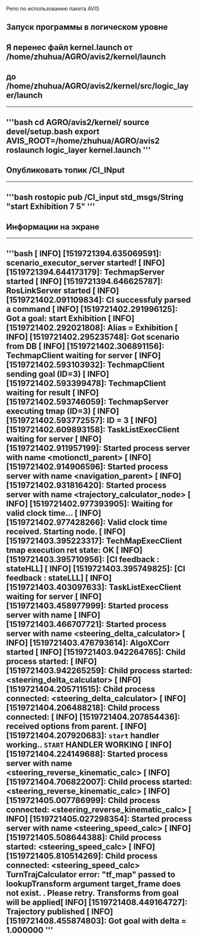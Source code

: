 Репо по использованию пакета AVIS

## Запуск программы в логическом уровне
## Я перенес файл kernel.launch от /home/zhuhua/AGRO/avis2/kernel/launch 
## до /home/zhuhua/AGRO/avis2/kernel/src/logic_layer/launch
------------------------------------------------------------------------
'''bash
 cd AGRO/avis2/kernel/
 source devel/setup.bash 
 export AVIS_ROOT=/home/zhuhua/AGRO/avis2
 roslaunch logic_layer kernel.launch
'''
------------------------------------------------------------------------

## Опубликовать топик /CI_INput
------------------------------------------------------------------------
'''bash
rostopic pub  /CI_input std_msgs/String "start Exhibition 7 5"
'''
------------------------------------------------------------------------

## Информации на экране
------------------------------------------------------------------------
'''bash
[ INFO] [1519721394.635069591]: scenario_executor_server started!
[ INFO] [1519721394.644173179]: TechmapServer started
[ INFO] [1519721394.646625787]: RosLinkServer started
[ INFO] [1519721402.091109834]: CI successfuly parsed a command
[ INFO] [1519721402.291996125]: Got a goal: start Exhibition
[ INFO] [1519721402.292021808]: Alias = Exhibition
[ INFO] [1519721402.295235748]: Got scenario from DB
[ INFO] [1519721402.306891156]: TechmapClient waiting for server
[ INFO] [1519721402.593103932]: TechmapClient sending goal (ID=3)
[ INFO] [1519721402.593399478]: TechmapClient waiting for result
[ INFO] [1519721402.593746059]: TechmapServer executing tmap (ID=3)
[ INFO] [1519721402.593772557]: ID = 3
[ INFO] [1519721402.609893158]: TaskListExecClient waiting for server
[ INFO] [1519721402.911957199]: Started process server with name <motionctl_parent>
[ INFO] [1519721402.914906596]: Started process server with name <navigation_parent>
[ INFO] [1519721402.931816420]: Started process server with name <trajectory_calculator_node>
[ INFO] [1519721402.977393905]: Waiting for valid clock time...
[ INFO] [1519721402.977428266]: Valid clock time received. Starting node.
[ INFO] [1519721403.395223317]: TechMapExecClient tmap execution ret state: OK
[ INFO] [1519721403.395710956]: [CI feedback : stateHLL] 
[ INFO] [1519721403.395749825]: [CI feedback : stateLLL] 
[ INFO] [1519721403.403097633]: TaskListExecClient waiting for server
[ INFO] [1519721403.458977999]: Started process server with name <algo>
[ INFO] [1519721403.466707721]: Started process server with name <steering_delta_calculator>
[ INFO] [1519721403.476793614]: AlgoXCorr started
[ INFO] [1519721403.942264765]: Child process started: <algo>
[ INFO] [1519721403.942265259]: Child process started: <steering_delta_calculator>
[ INFO] [1519721404.205711515]: Child process connected: <steering_delta_calculator>
[ INFO] [1519721404.206488218]: Child process connected: <algo>
[ INFO] [1519721404.207854436]: received options from parent.
[ INFO] [1519721404.207920683]: `start` handler working..
`START` HANDLER WORKING
[ INFO] [1519721404.224149688]: Started process server with name <steering_reverse_kinematic_calc>
[ INFO] [1519721404.706822007]: Child process started: <steering_reverse_kinematic_calc>
[ INFO] [1519721405.007786999]: Child process connected: <steering_reverse_kinematic_calc>
[ INFO] [1519721405.027298354]: Started process server with name <steering_speed_calc>
[ INFO] [1519721405.508644388]: Child process started: <steering_speed_calc>
[ INFO] [1519721405.810514269]: Child process connected: <steering_speed_calc>
TurnTrajCalculator error: "tf_map" passed to lookupTransform argument target_frame does not exist. 
. Please retry. Transforms from goal will be applied[ INFO] [1519721408.449164727]: Trajectory published
[ INFO] [1519721408.455874803]: Got goal with delta = 1.000000
'''
--------------------------------------------------------------------------------------------------------



